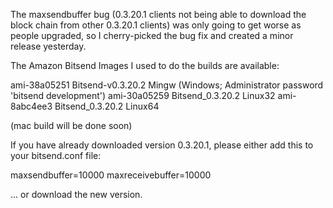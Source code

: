 ﻿The maxsendbuffer bug (0.3.20.1 clients not being able to download the block chain from other 0.3.20.1 clients) was only going to get
worse as people upgraded, so I cherry-picked the bug fix and created a minor release yesterday.

The Amazon Bitsend Images I used to do the builds are available:

  ami-38a05251   Bitsend-v0.3.20.2 Mingw    (Windows; Administrator password 'bitsend development')
  ami-30a05259   Bitsend_0.3.20.2 Linux32
  ami-8abc4ee3   Bitsend_0.3.20.2 Linux64

(mac build will be done soon)

If you have already downloaded version 0.3.20.1, please either add this to your bitsend.conf file:

  maxsendbuffer=10000
  maxreceivebuffer=10000

... or download the new version.
